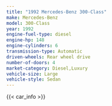 ```yaml
---
title: "1992 Mercedes-Benz 300-Class"
make: Mercedes-Benz
model: 300-Class
year: 1992
engine-fuel-type: diesel
engine-hp: 148
engine-cylinders: 6
transmission-type: Automatic
driven-wheels: Rear wheel drive
number-of-doors: 4
market-category: Diesel,Luxury
vehicle-size: Large
vehicle-style: Sedan
---
```


{{< car_info >}}
